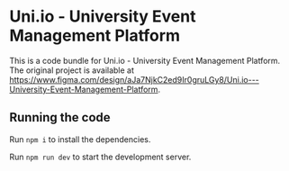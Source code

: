 
  # Uni.io - University Event Management Platform

  This is a code bundle for Uni.io - University Event Management Platform. The original project is available at https://www.figma.com/design/aJa7NjkC2ed9Ir0gruLGy8/Uni.io---University-Event-Management-Platform.

  ## Running the code

  Run `npm i` to install the dependencies.

  Run `npm run dev` to start the development server.
  